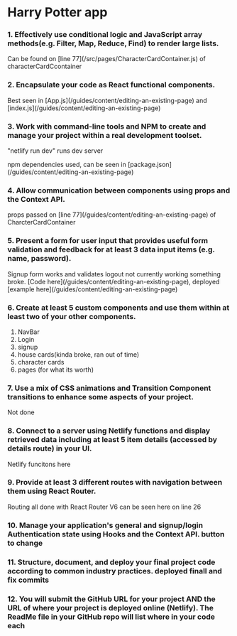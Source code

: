 

# Harry Potter app


 
### 1. Effectively use conditional logic and JavaScript array methods(e.g. Filter, Map, Reduce, Find) to render large lists.

<p>Can be found on [line 77](/src/pages/CharacterCardContainer.js) of characterCardCcontainer</p>

### 2. Encapsulate your code as React functional components.
<p>Best seen in [App.js](/guides/content/editing-an-existing-page) and [index.js](/guides/content/editing-an-existing-page)</p>

### 3. Work with command-line tools and NPM to create and manage your project within a real development toolset.
<p>"netlify run dev" runs dev server</p>
<p> npm dependencies used, can be seen in [package.json](/guides/content/editing-an-existing-page)</p>

### 4. Allow communication between components using props and the Context API. 
<p>props passed on [line 77](/guides/content/editing-an-existing-page) of CharcterCardContainer</p>

### 5. Present a form for user input that provides useful form validation and feedback for at least 3 data input items (e.g. name, password).
<p>Signup form works and validates logout not currently working something broke. [Code here](/guides/content/editing-an-existing-page), deployed [example here](/guides/content/editing-an-existing-page)</p>

### 6. Create at least 5 custom components and use them within at least two of your other components.
1. NavBar
2. Login
3. signup
4. house cards(kinda broke, ran out of time)
5. character cards
6. pages (for what its worth)


### 7. Use a mix of CSS animations and Transition Component transitions to enhance some aspects of your project.

<p>Not done<p>

### 8. Connect to a server using Netlify functions and display retrieved data including at least 5 item details (accessed by details route) in your UI. 
<p> Netlify funcitons here <p>

### 9. Provide at least 3 different routes with navigation between them using React Router.
<p>Routing all done with React Router V6 can be seen here on line 26 </p>

### 10. Manage your application's general and signup/login Authentication state using Hooks and the Context API. button to change

### 11. Structure, document, and deploy your final project code according to common industry practices. deployed finall and fix commits

 ### 12. You will submit the GitHub URL for your project AND the URL of where your project is deployed online (Netlify).  The ReadMe file in your GitHub repo will list where in your code each 

